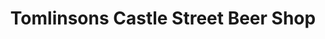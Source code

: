 ---
title: "Tomlinsons Castle Street Beer Shop"
url: /inverness/tomlinsons-castle-street-beer-shop/
shop: alcohol
---